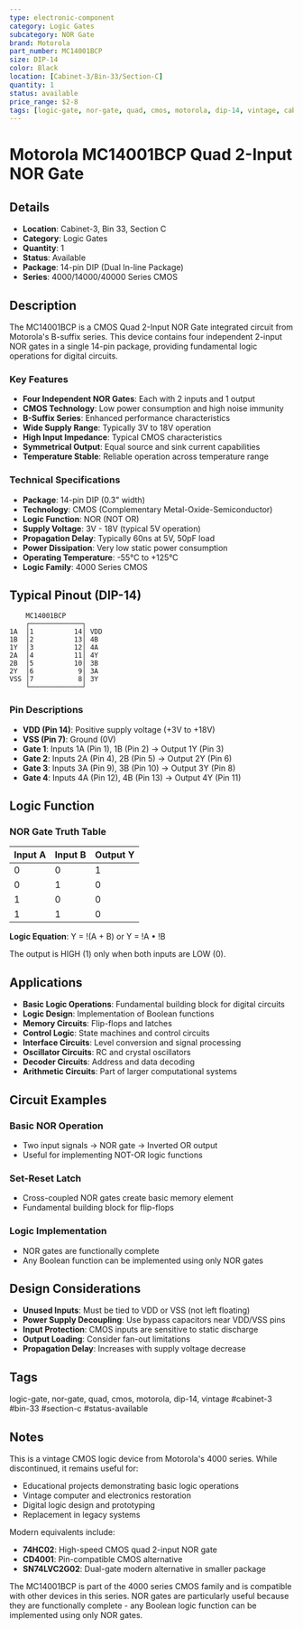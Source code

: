 ```yaml
---
type: electronic-component
category: Logic Gates
subcategory: NOR Gate
brand: Motorola
part_number: MC14001BCP
size: DIP-14
color: Black
location: [Cabinet-3/Bin-33/Section-C]
quantity: 1
status: available
price_range: $2-8
tags: [logic-gate, nor-gate, quad, cmos, motorola, dip-14, vintage, cabinet-3, bin-33, section-c, status-available]
---
```


# Motorola MC14001BCP Quad 2-Input NOR Gate

## Details

- **Location**: Cabinet-3, Bin 33, Section C
- **Category**: Logic Gates
- **Quantity**: 1
- **Status**: Available
- **Package**: 14-pin DIP (Dual In-line Package)
- **Series**: 4000/14000/40000 Series CMOS

## Description

The MC14001BCP is a CMOS Quad 2-Input NOR Gate integrated circuit from Motorola's B-suffix series. This device contains four independent 2-input NOR gates in a single 14-pin package, providing fundamental logic operations for digital circuits.

### Key Features

- **Four Independent NOR Gates**: Each with 2 inputs and 1 output
- **CMOS Technology**: Low power consumption and high noise immunity
- **B-Suffix Series**: Enhanced performance characteristics
- **Wide Supply Range**: Typically 3V to 18V operation
- **High Input Impedance**: Typical CMOS characteristics
- **Symmetrical Output**: Equal source and sink current capabilities
- **Temperature Stable**: Reliable operation across temperature range

### Technical Specifications

- **Package**: 14-pin DIP (0.3" width)
- **Technology**: CMOS (Complementary Metal-Oxide-Semiconductor)
- **Logic Function**: NOR (NOT OR)
- **Supply Voltage**: 3V - 18V (typical 5V operation)
- **Propagation Delay**: Typically 60ns at 5V, 50pF load
- **Power Dissipation**: Very low static power consumption
- **Operating Temperature**: -55°C to +125°C
- **Logic Family**: 4000 Series CMOS

## Typical Pinout (DIP-14)

```
    MC14001BCP
    ┌─────────────┐
1A  │1          14│ VDD
1B  │2          13│ 4B
1Y  │3          12│ 4A
2A  │4          11│ 4Y
2B  │5          10│ 3B
2Y  │6           9│ 3A
VSS │7           8│ 3Y
    └─────────────┘
```

### Pin Descriptions

- **VDD (Pin 14)**: Positive supply voltage (+3V to +18V)
- **VSS (Pin 7)**: Ground (0V)
- **Gate 1**: Inputs 1A (Pin 1), 1B (Pin 2) → Output 1Y (Pin 3)
- **Gate 2**: Inputs 2A (Pin 4), 2B (Pin 5) → Output 2Y (Pin 6)
- **Gate 3**: Inputs 3A (Pin 9), 3B (Pin 10) → Output 3Y (Pin 8)
- **Gate 4**: Inputs 4A (Pin 12), 4B (Pin 13) → Output 4Y (Pin 11)

## Logic Function

### NOR Gate Truth Table
| Input A | Input B | Output Y |
|---------|---------|----------|
|    0    |    0    |    1     |
|    0    |    1    |    0     |
|    1    |    0    |    0     |
|    1    |    1    |    0     |

**Logic Equation**: Y = !(A + B) or Y = !A • !B

The output is HIGH (1) only when both inputs are LOW (0).

## Applications

- **Basic Logic Operations**: Fundamental building block for digital circuits
- **Logic Design**: Implementation of Boolean functions
- **Memory Circuits**: Flip-flops and latches
- **Control Logic**: State machines and control circuits
- **Interface Circuits**: Level conversion and signal processing
- **Oscillator Circuits**: RC and crystal oscillators
- **Decoder Circuits**: Address and data decoding
- **Arithmetic Circuits**: Part of larger computational systems

## Circuit Examples

### Basic NOR Operation
- Two input signals → NOR gate → Inverted OR output
- Useful for implementing NOT-OR logic functions

### Set-Reset Latch
- Cross-coupled NOR gates create basic memory element
- Fundamental building block for flip-flops

### Logic Implementation
- NOR gates are functionally complete
- Any Boolean function can be implemented using only NOR gates

## Design Considerations

- **Unused Inputs**: Must be tied to VDD or VSS (not left floating)
- **Power Supply Decoupling**: Use bypass capacitors near VDD/VSS pins
- **Input Protection**: CMOS inputs are sensitive to static discharge
- **Output Loading**: Consider fan-out limitations
- **Propagation Delay**: Increases with supply voltage decrease

## Tags

logic-gate, nor-gate, quad, cmos, motorola, dip-14, vintage #cabinet-3 #bin-33 #section-c #status-available

## Notes

This is a vintage CMOS logic device from Motorola's 4000 series. While discontinued, it remains useful for:
- Educational projects demonstrating basic logic operations
- Vintage computer and electronics restoration
- Digital logic design and prototyping
- Replacement in legacy systems

Modern equivalents include:
- **74HC02**: High-speed CMOS quad 2-input NOR gate
- **CD4001**: Pin-compatible CMOS alternative
- **SN74LVC2G02**: Dual-gate modern alternative in smaller package

The MC14001BCP is part of the 4000 series CMOS family and is compatible with other devices in this series. NOR gates are particularly useful because they are functionally complete - any Boolean logic function can be implemented using only NOR gates.
